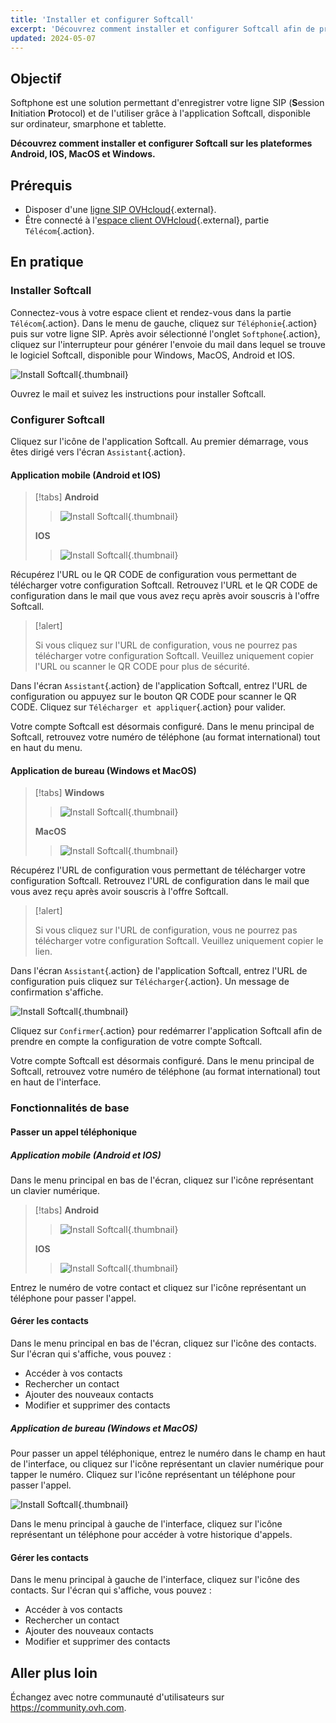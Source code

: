 ```yaml
---
title: 'Installer et configurer Softcall'
excerpt: 'Découvrez comment installer et configurer Softcall afin de profiter de la solution Softphone'
updated: 2024-05-07
---
```


## Objectif

Softphone est une solution permettant d'enregistrer votre ligne SIP (**S**ession **I**nitiation **P**rotocol) et de l'utiliser grâce à l'application Softcall, disponible sur ordinateur, smarphone et tablette.

**Découvrez comment installer et configurer Softcall sur les plateformes Android, IOS, MacOS et Windows.**

## Prérequis

- Disposer d'une [ligne SIP OVHcloud](/links/telecom/telephonie-voip){.external}.
- Être connecté à l'[espace client OVHcloud](/links/manager){.external}, partie `Télécom`{.action}.

## En pratique

### Installer Softcall

Connectez-vous à votre espace client et rendez-vous dans la partie `Télécom`{.action}. Dans le menu de gauche, cliquez sur `Téléphonie`{.action} puis sur votre ligne SIP. Après avoir sélectionné l'onglet `Softphone`{.action}, cliquez sur l'interrupteur pour générer l'envoie du mail dans lequel se trouve le logiciel Softcall, disponible pour Windows, MacOS, Android et IOS.

![Install Softcall](images/send_mail_manager.png){.thumbnail}

Ouvrez le mail et suivez les instructions pour installer Softcall.

### Configurer Softcall

Cliquez sur l'icône de l'application Softcall. Au premier démarrage, vous êtes dirigé vers l'écran `Assistant`{.action}.

#### Application mobile (Android et IOS)

> [!tabs]
> **Android**
>>
>> ![Install Softcall](images/assistant_android.jpg){.thumbnail}
>>
> **IOS**
>>
>> ![Install Softcall](images/assistant_ios.jpg){.thumbnail}
>>

Récupérez l'URL ou le QR CODE de configuration vous permettant de télécharger votre configuration Softcall. Retrouvez l'URL et le QR CODE de configuration dans le mail que vous avez reçu après avoir souscris à l'offre Softcall.

> [!alert]
> 
> Si vous cliquez sur l'URL de configuration, vous ne pourrez pas télécharger votre configuration Softcall. Veuillez uniquement copier l'URL ou scanner le QR CODE pour plus de sécurité.
>

Dans l'écran `Assistant`{.action} de l'application Softcall, entrez l'URL de configuration ou appuyez sur le bouton QR CODE pour scanner le QR CODE. Cliquez sur `Télécharger et appliquer`{.action} pour valider.

Votre compte Softcall est désormais configuré. Dans le menu principal de Softcall, retrouvez votre numéro de téléphone (au format international) tout en haut du menu.

#### Application de bureau (Windows et MacOS)

> [!tabs]
> **Windows**
>>
>> ![Install Softcall](images/assistant_windows.png){.thumbnail}
>>
> **MacOS**
>>
>> ![Install Softcall](images/assistant_macos.png){.thumbnail}
>>

Récupérez l'URL de configuration vous permettant de télécharger votre configuration Softcall. Retrouvez l'URL de configuration dans le mail que vous avez reçu après avoir souscris à l'offre Softcall.

> [!alert]
> 
> Si vous cliquez sur l'URL de configuration, vous ne pourrez pas télécharger votre configuration Softcall. Veuillez uniquement copier le lien.
>

Dans l'écran `Assistant`{.action} de l'application Softcall, entrez l'URL de configuration puis cliquez sur `Télécharger`{.action}. Un message de confirmation s'affiche.

![Install Softcall](images/confirm_dl_config_windows.png){.thumbnail}

Cliquez sur `Confirmer`{.action} pour redémarrer l'application Softcall afin de prendre en compte la configuration de votre compte Softcall.

Votre compte Softcall est désormais configuré. Dans le menu principal de Softcall, retrouvez votre numéro de téléphone (au format international) tout en haut de l'interface.

### Fonctionnalités de base

#### Passer un appel téléphonique

##### Application mobile (Android et IOS)

Dans le menu principal en bas de l'écran, cliquez sur l'icône représentant un clavier numérique.

> [!tabs]
> **Android**
>>
>> ![Install Softcall](images/bottom_menu_android.jpg){.thumbnail}
>>
> **IOS**
>>
>> ![Install Softcall](images/bottom_menu_ios.png){.thumbnail}
>>

Entrez le numéro de votre contact et cliquez sur l'icône représentant un téléphone pour passer l'appel.

#### Gérer les contacts

Dans le menu principal en bas de l'écran, cliquez sur l'icône des contacts. Sur l'écran qui s'affiche, vous pouvez :

- Accéder à vos contacts
- Rechercher un contact
- Ajouter des nouveaux contacts
- Modifier et supprimer des contacts

##### Application de bureau (Windows et MacOS)

Pour passer un appel téléphonique, entrez le numéro dans le champ en haut de l'interface, ou cliquez sur l'icône représentant un clavier numérique pour tapper le numéro. Cliquez sur l'icône représentant un téléphone pour passer l'appel.

![Install Softcall](images/call_number.png){.thumbnail}

Dans le menu principal à gauche de l'interface, cliquez sur l'icône représentant un téléphone pour accéder à votre historique d'appels.

#### Gérer les contacts

Dans le menu principal à gauche de l'interface, cliquez sur l'icône des contacts. Sur l'écran qui s'affiche, vous pouvez :

- Accéder à vos contacts
- Rechercher un contact
- Ajouter des nouveaux contacts
- Modifier et supprimer des contacts


## Aller plus loin

Échangez avec notre communauté d'utilisateurs sur <https://community.ovh.com>.
